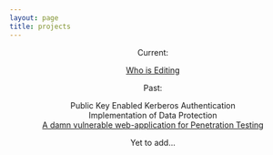 ```yaml
---
layout: page
title: projects
---
```

<center>
Current: <br>

<a href ="monish.co.in/WhoIsEditing">Who is Editing </a>

Past: <br>

Public Key Enabled Kerberos Authentication<br>
Implementation of Data Protection<br>
<a href="https://github.com/monishappusamy/h-app">A damn vulnerable web-application for Penetration Testing</a><br>


Yet to add...

</center>
